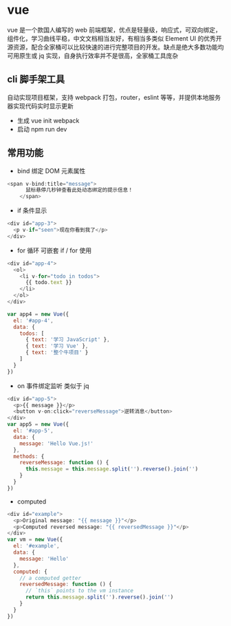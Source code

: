 # vue

vue 是一个款国人编写的 web 前端框架，优点是轻量级，响应式，可双向绑定，组件化，学习曲线平稳，中文文档相当友好，有相当多类似 Element UI 的优秀开源资源，配合全家桶可以比较快速的进行完整项目的开发。缺点是绝大多数功能均可用原生或 jq 实现，自身执行效率并不是很高，全家桶工具庞杂

## cli 脚手架工具

自动实现项目框架，支持 webpack 打包，router，eslint 等等，并提供本地服务器实现代码实时显示更新

- 生成 vue init webpack <my-project>
- 启动 npm run dev

## 常用功能

- bind 绑定 DOM 元素属性

```javascript
<span v-bind:title="message">
      鼠标悬停几秒钟查看此处动态绑定的提示信息！
    </span>
```

- if 条件显示

```javascript
<div id="app-3">
  <p v-if="seen">现在你看到我了</p>
</div>
```

- for 循环 可嵌套 if / for 使用

```javascript
<div id="app-4">
  <ol>
    <li v-for="todo in todos">
      {{ todo.text }}
    </li>
  </ol>
</div>

var app4 = new Vue({
  el: '#app-4',
  data: {
    todos: [
      { text: '学习 JavaScript' },
      { text: '学习 Vue' },
      { text: '整个牛项目' }
    ]
  }
})
```

- on 事件绑定监听 类似于 jq

```javascript
<div id="app-5">
  <p>{{ message }}</p>
  <button v-on:click="reverseMessage">逆转消息</button>
</div>
var app5 = new Vue({
  el: '#app-5',
  data: {
    message: 'Hello Vue.js!'
  },
  methods: {
    reverseMessage: function () {
      this.message = this.message.split('').reverse().join('')
    }
  }
})
```

- computed

```javascript
<div id="example">
  <p>Original message: "{{ message }}"</p>
  <p>Computed reversed message: "{{ reversedMessage }}"</p>
</div>
var vm = new Vue({
  el: '#example',
  data: {
    message: 'Hello'
  },
  computed: {
    // a computed getter
    reversedMessage: function () {
      // `this` points to the vm instance
      return this.message.split('').reverse().join('')
    }
  }
})
```
